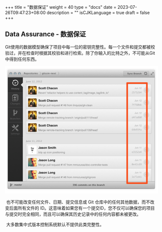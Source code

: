 +++
title = "数据保证"
weight = 40
type = "docs"
date = 2023-07-26T09:47:23+08:00
description = ""
isCJKLanguage = true
draft = false
+++


## Data Assurance - 数据保证

​	Git使用的数据模型确保了项目中每一位的密钥完整性。每一个文件和提交都被校验过，并在检查时根据其校验和进行检索。除了你输入的比特之外，不可能从Git中得到任何东西。

![img](DataAssurance_img/assurance@2x.png)

​	也不可能改变任何文件、日期、提交信息或 Git 仓库中的任何其他数据，而不改变后面所有文件的 ID。这意味着如果您有一个提交ID，您不仅可以确保您的项目与提交时完全相同，而且可以确保其历史记录中的任何内容都未被更改。

​	大多数集中式版本控制系统默认不提供此类完整性。